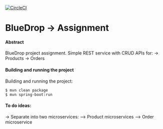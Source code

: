 [![CircleCI](https://circleci.com/gh/divukman/BlueDropAssignment/tree/master.svg?style=svg)](https://circleci.com/gh/divukman/BlueDropAssignment/tree/master)

# BlueDrop -> Assignment

#### Abstract
BlueDrop project assignment. Simple REST service with CRUD APIs for:
-> Products
-> Orders

#### Building and running the project
Building and running the project:
```
$ mvn clean package
$ mvn spring-boot:run
```

#### To do ideas:
-> Separate into two microservices:
--> Product microservices
--> Order microservice
